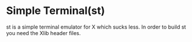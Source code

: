 # Simple Terminal(st)

st is a simple terminal emulator for X which sucks less.
In order to build st you need the Xlib header files.
